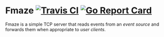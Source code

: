 # Fmaze [![Travis CI](https://travis-ci.org/telendt/fmaze.svg?branch=master)](https://travis-ci.org/telendt/fmaze) [![Go Report Card](https://goreportcard.com/badge/github.com/telendt/fmaze)](https://goreportcard.com/report/github.com/telendt/fmaze)

Fmaze is a simple TCP server that reads events from an *event
source* and forwards them when appropriate to *user clients*.
